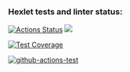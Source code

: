 ### Hexlet tests and linter status:
[![Actions Status](https://github.com/Shamilist/frontend-project-lvl1/workflows/hexlet-check/badge.svg)](https://github.com/Shamilist/frontend-project-lvl1/actions)
<a href="https://codeclimate.com/github/codeclimate/codeclimate/maintainability"><img src="https://api.codeclimate.com/v1/badges/a99a88d28ad37a79dbf6/maintainability" /></a>

[![Test Coverage](https://api.codeclimate.com/v1/badges/a99a88d28ad37a79dbf6/test_coverage)](https://codeclimate.com/github/codeclimate/codeclimate/test_coverage)

[![github-actions-test](https://github.com/Shamilist/frontend-project-lvl1/actions/workflows/github-actions-test/badge.svg)](https://github.com/Shamilist/frontend-project-lvl1/actions)
